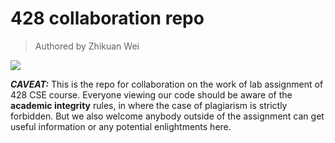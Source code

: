 # 428 collaboration repo
> Authored by Zhikuan Wei

![](https://img.shields.io/badge/Author-Zhikuan-brightgreen/?style=flat-square&logo=git)

***CAVEAT:***
This is the repo for collaboration on the work of lab assignment of 428 CSE course. Everyone viewing our code should be aware of the **academic integrity** rules, in where the case of plagiarism is strictly forbidden. But we also welcome anybody outside of the assignment can get useful information or any potential enlightments here.